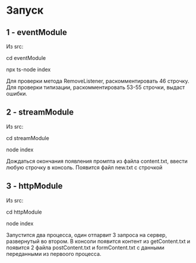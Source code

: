 # Запуск

## 1 -  eventModule  
Из src:

cd eventModule

npx ts-node index

Для проверки метода RemoveListener, раскомментировать 46 строчку.
Для проверки типизации, раскомментировать 53-55 строчки, выдаст ошибки.

## 2 - streamModule
Из src: 

cd streamModule 

node index 

Дождаться окончания появления промпта из файла content.txt, ввести любую строчку в консоль. Появится файл new.txt c строчкой

## 3 - httpModule
Из src: 

cd httpModule 

node index 

Запустится два процесса, один отпарвит 3 запроса на сервер, развернутый во втором. В консоли появится контент из getContent.txt и появится 2 файла postContent.txt и formContent.txt с данными переданными из первоого процесса.  
